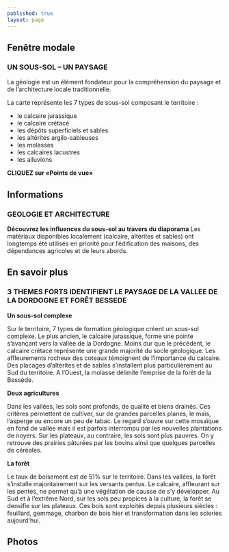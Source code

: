 ```yaml
---
published: true
layout: page
---
```



## Fenêtre modale

### UN SOUS-SOL – UN PAYSAGE



La géologie est un élément fondateur pour la compréhension du paysage et de l’architecture locale traditionnelle.

La carte représente les 7 types de sous-sol composant le territoire :

- le calcaire jurassique
- le calcaire crétacé
- les dépôts superficiels et sables
- les altérites argilo-sableuses
- les molasses 
- les calcaires lacustres
- les alluvions

**CLIQUEZ sur «Points de vue»**

## Informations


### GEOLOGIE ET ARCHITECTURE


**Découvrez les influences du sous-sol au travers du diaporama**
Les matériaux disponibles localement (calcaire, altérites et sables) ont longtemps été utilisés en priorité pour l’édification des maisons, des dépendances agricoles et de leurs abords.

## En savoir plus


### 3 THEMES FORTS IDENTIFIENT LE PAYSAGE DE LA VALLEE DE LA DORDOGNE ET FORÊT BESSEDE

**Un sous-sol complexe**

Sur le territoire, 7 types de formation géologique créent un sous-sol complexe. Le plus ancien, le calcaire jurassique, forme une pointe s’avançant vers la vallée de la Dordogne. Moins dur que le précédent, le calcaire crétacé représente une grande majorité du socle géologique. Les affleurements rocheux des coteaux témoignent de l’importance du calcaire. Des placages d’altérites et de sables s’installent plus particulièrement au Sud du territoire. A l’Ouest, la molasse délimite l’emprise de la forêt de la Bessède.
  
**Deux agricultures**

Dans les vallées, les sols sont profonds, de qualité et biens drainés. Ces critères permettent de cultiver, sur de grandes parcelles planes, le maïs, l’asperge ou encore un peu de tabac. Le regard s’ouvre sur cette mosaïque en fond de vallée mais il est parfois interrompu par les nouvelles plantations de noyers.
Sur les plateaux, au contraire, les sols sont plus pauvres. On y retrouve des prairies pâturées par les bovins ainsi que quelques parcelles de céréales.

**La forêt**

Le taux de boisement est de 51% sur le territoire. Dans les vallées, la forêt s’installe majoritairement sur les versants pentus. Le calcaire, affleurant sur les pentes, ne permet qu’à une végétation de causse de s’y développer. Au Sud et à l’extrême Nord, sur les sols peu propices à la culture, la forêt se densifie sur les plateaux. Ces bois sont exploités depuis plusieurs siècles : feuillard, gemmage, charbon de bois hier et transformation dans les scieries aujourd’hui.







## Photos
